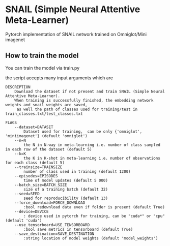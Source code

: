 # SNAIL (Simple Neural Attentive Meta-Learner)
Pytorch implementation of SNAIL network trained on Omniglot/Mini imagenet

## How to train the model

You can train the model via train.py

the script accepts many input arguments which are

    DESCRIPTION
        Download the dataset if not present and train SNAIL (Simple Neural Attentive Meta-Learner).
        When training is successfully finished, the embedding network weights and snail weights are saved,
         as well the path of classes used for training/test in train_classes.txt/test_classes.txt
    
    FLAGS
        --dataset=DATASET
            Dataset used for training,  can be only {'omniglot', 'miniimagenet'} (defuult 'omniglot')
        --n=N
            the N in N-way in meta-learning i.e. number of class sampled in each row of the dataset (default 5)
        --k=K
            the K in K-shot in meta-learning i.e. number of observations for each class (default 5)
        --trainsize=TRAINSIZE
            number of class used in training (default 1200)
        --episodes=EPISODES
            time of model updates (default 5 000)
        --batch_size=BATCH_SIZE
            size of a training batch (default 32)
        --seed=SEED
            seed for reproducibility (default 13)
        --force_download=FORCE_DOWNLOAD
            :bool redownload data even if folder is present (default True)
        --device=DEVICE
            : device used in pytorch for training, can be "cuda*" or "cpu" (default 'cuda')
        --use_tensorboard=USE_TENSORBOARD
            :bool save metrics in tensorboard (default True)
        --save_destination=SAVE_DESTINATION
            :string location of model weights (default 'model_weights')
